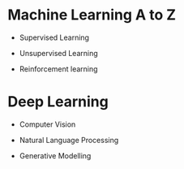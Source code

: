 # Machine Learning A to Z

- Supervised Learning

- Unsupervised Learning

- Reinforcement learning

# Deep Learning

- Computer Vision

- Natural Language Processing

- Generative Modelling
